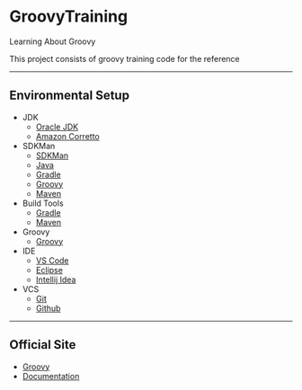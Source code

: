 # GroovyTraining
Learning About Groovy

This project consists of groovy training code for the reference

---

## Environmental Setup

* JDK
    * [Oracle JDK](https://www.oracle.com/in/java/technologies/javase-jdk16-downloads.html)
    * [Amazon Corretto](https://docs.aws.amazon.com/corretto/latest/corretto-16-ug/downloads-list.html)
* SDKMan
    * [SDKMan](https://sdkman.io/)
    * [Java](https://sdkman.io/jdks)
    * [Gradle](https://sdkman.io/sdks#gradle)
    * [Groovy](https://sdkman.io/sdks#groovy)
    * [Maven](https://sdkman.io/sdks#maven)
* Build Tools
  * [Gradle](https://gradle.org/install/#manually)
  * [Maven](https://maven.apache.org/download.cgi)
* Groovy
  * [Groovy](https://groovy.apache.org/download.html)
* IDE
  * [VS Code](https://code.visualstudio.com/#alt-downloads)
  * [Eclipse](https://www.eclipse.org/downloads/packages/)
  * [Intellij Idea](https://www.jetbrains.com/idea/download/)
* VCS
  * [Git](https://git-scm.com/)
  * [Github](https://github.com/)
---

## Official Site

  * [Groovy](https://groovy.apache.org/index.html)
  * [Documentation](http://groovy-lang.org/documentation.html)
